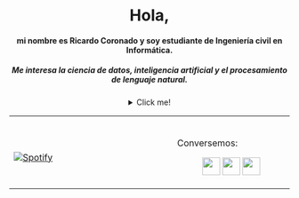 <h1 align="center">Hola, </h1> 

<h4 align="center">
  mi nombre es Ricardo Coronado y soy estudiante de Ingeniería civil en Informática.   
</h4>
<h5 align="center">
  Me interesa la ciencia de datos, inteligencia artificial y el procesamiento de lenguaje natural.
</h5>

<details>
 <summary align="center" >Click me!</summary>
 <p align="center">
   
![Duck](https://b.thumbs.redditmedia.com/MBnMsJlhrm3h3G2jGL-iT_C7nQbpfOGGbFaimbovjUc.png)
   
</p>
</details>

<table width="100%" align="center"> 
  <tr>
  <td width="30%">
    
  &nbsp; <br> [![Spotify](https://novatorem-xi-eight.vercel.app/api/spotify)](https://open.spotify.com/user/12131343117)
    
  </td>
   
  <td width="18%" align="center">  
 
<br>
<p align="left">Conversemos:
  
[<img height="32" width="32" src="https://cdn.worldvectorlogo.com/logos/linkedin-icon-2.svg" />](https://www.linkedin.com/in/ricardo-coronado-mera-9a1145220/)
[<img height="32" width="32" src="https://educationatw.com/wp-content/uploads/2019/08/Twitter-Logo.png" />](https://twitter.com/naturalfreqs)
[<img height="32" width="32" src="http://assets.stickpng.com/images/580b57fcd9996e24bc43c521.png" />](https://www.instagram.com/rickiwasho/)
  
</p>


  </td>
</table>
